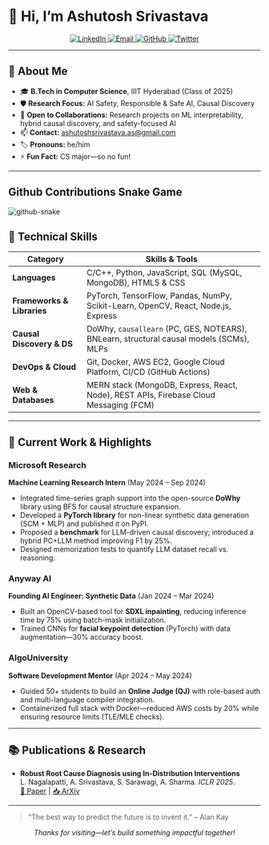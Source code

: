 <!-- 
<p align="center">
  <img src="https://github-readme-stats.vercel.app/api?username=srivhash&show_icons=true&theme=tokyonight" alt="GitHub Stats" />
  <img src="https://github-readme-streak-stats.herokuapp.com/?user=srivhash&theme=tokyonight" alt="GitHub Streak" />
</p>-->

# 👋 Hi, I’m Ashutosh Srivastava

<p align="center">
  <a href="https://linkedin.com/in/srivhash" target="_blank">
    <img src="https://img.shields.io/badge/LinkedIn-Ashutosh_Srivastava-blue?logo=linkedin&style=flat-square" alt="LinkedIn">
  </a>
  <a href="mailto:ashutoshsrivastava.as@gmail.com">
    <img src="https://img.shields.io/badge/Email-ashutoshsrivastava.as%40gmail.com-red?style=flat-square" alt="Email">
  </a>
  <a href="https://github.com/srivhash" target="_blank">
    <img src="https://img.shields.io/badge/GitHub-srivhash-black?logo=github&style=flat-square" alt="GitHub">
  </a>
  <a href="https://x.com/srivhash" target="_blank">
    <img src="https://img.shields.io/badge/Twitter-srivhash-black?logo=x&style=flat-square" alt="Twitter">
  </a>
  
<!--   <a href="https://anonymous.4open.science/r/novographs-5005/README.md" target="_blank">
    <img src="https://img.shields.io/badge/Repo-NoVoGraphs-lightgrey?style=flat-square" alt="NoVoGraphs">
  </a> -->
</p>

---

## 🌱 About Me

- 🎓 **B.Tech in Computer Science**, IIIT Hyderabad (Class of 2025)  
- 🛡️ **Research Focus:** AI Safety, Responsible & Safe AI, Causal Discovery  
- 🤝 **Open to Collaborations:** Research projects on ML interpretability, hybrid causal discovery, and safety-focused AI  
- 📫 **Contact:** [ashutoshsrivastava.as@gmail.com](mailto:ashutoshsrivastava.as@gmail.com)  
- 🏷️ **Pronouns:** he/him  
- ⚡ **Fun Fact:** CS major—so no fun!

---
## Github Contributions Snake Game
<picture>
  <source media="(prefers-color-scheme: dark)" srcset="https://raw.githubusercontent.com/tobiasmeyhoefer/tobiasmeyhoefer/output/github-snake-dark.svg" />
  <source media="(prefers-color-scheme: light)" srcset="https://raw.githubusercontent.com/tobiasmeyhoefer/tobiasmeyhoefer/output/github-snake.svg" />
  <img alt="github-snake" src="https://raw.githubusercontent.com/tobiasmeyhoefer/tobiasmeyhoefer/output/github-snake.svg" />
</picture>

## 🧰 Technical Skills

| Category                  | Skills & Tools                                                                                 |
|---------------------------|-----------------------------------------------------------------------------------------------|
| **Languages**             | C/C++, Python, JavaScript, SQL (MySQL, MongoDB), HTML5 & CSS                                  |
| **Frameworks & Libraries**| PyTorch, TensorFlow, Pandas, NumPy, Scikit-Learn, OpenCV, React, Node.js, Express             |
| **Causal Discovery & DS** | DoWhy, `causallearn` (PC, GES, NOTEARS), BNLearn, structural causal models (SCMs), MLPs      |
| **DevOps & Cloud**        | Git, Docker, AWS EC2, Google Cloud Platform, CI/CD (GitHub Actions)                           |
| **Web & Databases**       | MERN stack (MongoDB, Express, React, Node), REST APIs, Firebase Cloud Messaging (FCM)          |

---

## 🚀 Current Work & Highlights

### Microsoft Research  
**Machine Learning Research Intern** (May 2024 – Sep 2024)  
- Integrated time-series graph support into the open-source **DoWhy** library using BFS for causal structure expansion.  
- Developed a **PyTorch library** for non-linear synthetic data generation (SCM + MLP) and published it on PyPI.  
- Proposed a **benchmark** for LLM-driven causal discovery; introduced a hybrid PC+LLM method improving F1 by 25%.  
- Designed memorization tests to quantify LLM dataset recall vs. reasoning.

### Anyway AI  
**Founding AI Engineer: Synthetic Data** (Jan 2024 – Mar 2024)  
- Built an OpenCV-based tool for **SDXL inpainting**, reducing inference time by 75% using batch-mask initialization.  
- Trained CNNs for **facial keypoint detection** (PyTorch) with data augmentation—30% accuracy boost.  

### AlgoUniversity  
**Software Development Mentor** (Apr 2024 – May 2024)  
- Guided 50+ students to build an **Online Judge (OJ)** with role-based auth and multi-language compiler integration.  
- Containerized full stack with Docker—reduced AWS costs by 20% while ensuring resource limits (TLE/MLE checks).  

---

## 📚 Publications & Research

- **Robust Root Cause Diagnosis using In-Distribution Interventions**  
  L. Nagalapatti, A. Srivastava, S. Sarawagi, A. Sharma. _ICLR 2025_.  
  [📄 Paper](https://openreview.net/forum?id=l11DZY5Nxu) | [📥 ArXiv](https://arxiv.org/abs/2505.00930)

---
<!---
## 🔍 Selected Projects

### Weak-to-Strong Generalization in Pretraining  
> Investigated transfer learning: Can a smaller “weak” model effectively supervise a larger “strong” model?  
- Discovered that in 35–40% of cases, transfer models match larger model performance regardless of scale.  
- [🔗 Repository](https://github.com/srivhash/weak-strong-generalization)

### Transformers from Scratch  
> Built a character-level Seq2Seq Transformer in PyTorch.  
- Implemented a custom tokenizer for non-standard characters—achieved 100% test accuracy on synthetic tasks.  
- Comprehensive unit tests ensured pipeline reliability.  
- [🔗 Code](https://github.com/srivhash/transformers-from-scratch)

### Nonlinear Synthetic Data Library  
> A standalone Python library for generating nonlinear SCM data with MLPs.  
- Configurable MLP depth, hidden units, and noise distributions.  
- Integrates seamlessly with DoWhy and other causal-discovery toolkits.  
- [🔗 PyPI: `scm-nonlinear-datagen`](https://pypi.org/project/scm-nonlinear-datagen) | [🔗 Source](https://github.com/srivhash/scm-nonlinear-datagen)

### NoVoGraphs: Causal Discovery Suite  
> Science-grounded causal graphs + synthetic data + discovery methods.  
- Includes four real-world causal graphs (COVID-19 Resp., Alzheimer’s, Sweden Bus Delays, Cognitive Memory).  
- Synthetic data generators: linear (uniform `[0,2]`) & nonlinear (MLP-based).  
- Discovery algorithms: PC, GES, NOTEARS (`causallearn`), pairwise prompts, LLM-BFS, and hybrid PC+LLM.  
- Hybrid PC+LLM achieves up to 25% F1 improvement on benchmarks.  
- [🔗 GitHub](https://github.com/yourusername/novographs) | [🔗 Docs](https://yourusername.github.io/novographs)



## 📈 GitHub Activity

<p align="center">
  <img src="https://github-readme-stats.vercel.app/api/top-langs/?username=srivhash&layout=compact&theme=tokyonight" alt="Top Languages" />
</p>

---

## 🎯 Goals & Collaborations

- **AI Safety & Interpretability:** Exploring hybrid symbolic-neural methods for robust causal reasoning.  
- **Community Tools:** Packaging the synthetic data library and new causal graphs for easy adoption.  
- **Open Research:** Welcoming collaborators on research in AI safety, causal discovery, and ML fairness.

---
--->
> “The best way to predict the future is to invent it.” – Alan Kay

<p align="center">
  <em>Thanks for visiting—let’s build something impactful together!</em>
</p>


<!---
srivhash/srivhash is a ✨ special ✨ repository because its `README.md` (this file) appears on your GitHub profile.
You can click the Preview link to take a look at your changes.
--->
